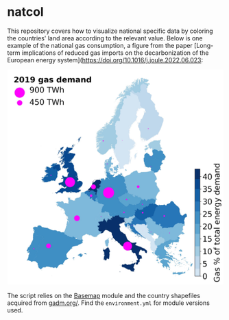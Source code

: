 # natcol

This repository covers how to visualize national specific data by coloring the countries' land area according to the relevant value. Below is one example of the national gas consumption, a figure from the paper [Long-term implications of reduced gas imports on the decarbonization of the European energy system](https://doi.org/10.1016/j.joule.2022.06.023:

![fig](gas_demand.png)

The script relies on the [Basemap](https://basemaptutorial.readthedocs.io/en/latest/first_map.html) module and the country shapefiles acquired from [gadm.org/](https://www.gadm.org/download_country_v3.html). Find the `environment.yml` for module versions used.
